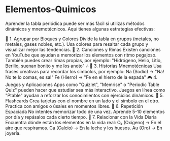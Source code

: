# Elementos-Quimicos
Aprender la tabla periódica puede ser más fácil si utilizas métodos dinámicos y mnemotécnicos. Aquí tienes algunas estrategias efectivas:

🔬 1. Agrupar por Bloques y Colores
Divide la tabla en grupos (metales, no metales, gases nobles, etc.).
Usa colores para resaltar cada grupo y visualizar mejor las tendencias.
🎵 2. Canciones y Rimas
Existen canciones en YouTube que ayudan a memorizar los elementos con ritmo pegajoso.
También puedes crear rimas propias, por ejemplo:
"Hidrógeno, Helio, Litio, Berilio, suenan bonito y me los anoto" 🎶
📖 3. Historias Mnemotécnicas
Usa frases creativas para recordar los símbolos, por ejemplo:
Na (Sodio) → "Na! No te lo comas, es sal"
Fe (Hierro) → "Fe en el hierro de la espada"
🎮 4. Juegos y Aplicaciones
Apps como "Quizlet", "Memrise" o "Periodic Table Quiz" pueden hacer que estudiar sea más interactivo.
Juegos en línea como "Ptable" ayudan a reforzar los conocimientos con ejercicios dinámicos.
🧩 5. Flashcards
Crea tarjetas con el nombre en un lado y el símbolo en el otro.
Practica con amigos o úsales en momentos libres.
🤹 6. Repetición Espaciada
No intentes memorizar todo de una vez. Aprende 5-10 elementos por día y repásalos cada cierto tiempo.
🧪 7. Relacionar con la Vida Diaria
Encuentra dónde están los elementos en la vida real:
O₂ (Oxígeno) → En el aire que respiramos.
Ca (Calcio) → En la leche y los huesos.
Au (Oro) → En joyería.
